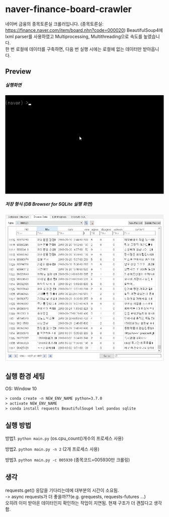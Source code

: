 # naver-finance-board-crawler
네이버 금융의 종목토론실 크롤러입니다. (종목토론실: https://finance.naver.com/item/board.nhn?code=000020)
BeautifulSoup4에 lxml parser를 사용하였고 Multiprocessing, Multithreading으로 속도를 높였습니다.  
한 번 로컬에 데이터를 구축하면, 다음 번 실행 시에는 로컬에 없는 데이터만 받아옵니다.

## Preview
##### 실행화면
![run_sample](./img/run_sample.gif)

##### 저장 형식 (DB Browser for SQLite 실행 화면)
![db_sample](./img/db_sample.png)
## 실행 환경 세팅
OS: Window 10
```
> conda create -n NEW_ENV_NAME python=3.7.0
> activate NEW_ENV_NAME
> conda install requests BeautifulSoup4 lxml pandas sqlite
```
## 실행 방법
방법1. `python main.py` (os.cpu_count()개수의 프로세스 사용)  

방법2. `python main.py -n 2` (2개 프로세스 사용)

방법3. `python main.py -c 005930` (종목코드=005930만 크롤링)

## 생각
requests.get() 응답을 기다리는데에 대부분의 시간이 소요됨.  
-> async requests가 더 좋을까??(e.g. grequests,  requests-futures ...)  
오히려 이미 받아온 데이터인지 확인하는 작업이 지연됨. 현재 구조가 더 괜찮다고 생각함.
